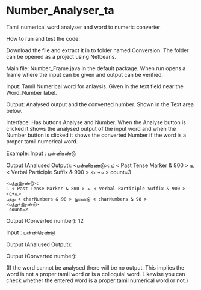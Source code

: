 # Number_Analyser_ta
Tamil numerical word analyser and word to numeric converter

How to run and test the code:

Download the file and extract it in to folder named Conversion. The folder can be opened as a project using Netbeans.

Main file: Number_Frame.java in the default package. When run opens a frame where the input can be given and output can be verified.

Input: Tamil Numerical word for anlaysis. Given in the text field near the Word_Number label.

Output: Analysed output and the converted number. Shown in the Text area below.


Interface: Has buttons Analyse and Number. When the Analyse button is clicked it shows the analysed output of the input word and when the Number button is clicked it shows the converted Number if the word is a proper tamil numerical word.

Example: 
Input : பன்னிரண்டு

Output (Analused Output): 
	<பன்னிரண்டு>:
	ட் < Past Tense Marker & 800 > உ < Verbal Participle Suffix & 900 > 
	<ட்+உ>
	 count=3
	<unknown>

	<பத்துஇரண்டு>:
	ட் < Past Tense Marker & 800 > உ < Verbal Participle Suffix & 900 > 
	<ட்+உ>
	பத்து < charNumbers & 98 > இரண்டு < charNumbers & 98 > 
	<பத்து+இரண்டு>
	 count=2

Output (Converted number): 12 

Input : பன்னிரெண்டு

Output (Analused Output): 

Output (Converted number): 

(If the word cannot be analysed there will be no output. This implies the word is not a proper tamil word or is a colloquial word. Likewise you can check whether the entered word is a proper tamil numerical word or not.)

